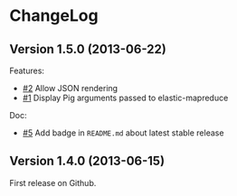 ChangeLog
=========

## Version 1.5.0 (2013-06-22)

Features:

  - [#2](https://github.com/Hi-Media/EmrMonitoring/issues/2) Allow JSON rendering
  - [#1](https://github.com/Hi-Media/EmrMonitoring/issues/1) Display Pig arguments passed to elastic-mapreduce

Doc:

  - [#5](https://github.com/Hi-Media/EmrMonitoring/issues/5) Add badge in `README.md` about latest stable release

## Version 1.4.0 (2013-06-15)

First release on Github.
